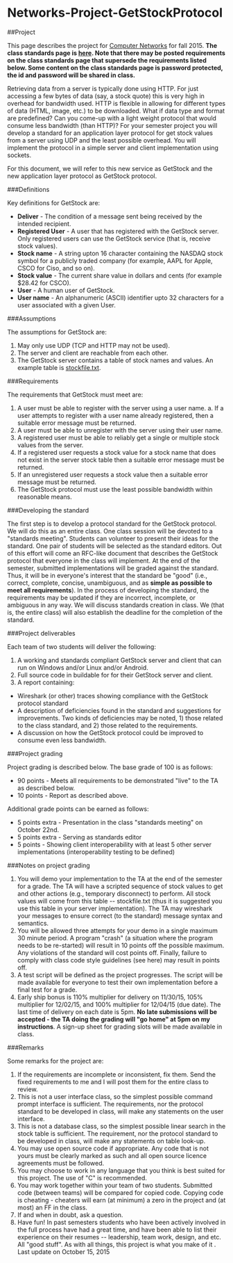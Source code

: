 # Networks-Project-GetStockProtocol

##Project

This page describes the project for [Computer Networks](http://www.cse.usf.edu/~christen/class2/class2.html) for fall 2015.
**The class standards page is [here](http://www.cse.usf.edu/~christen/class2/standard2.html). Note that there may be posted requirements on the class standards page that supersede the requirements listed below. Some content on the class standards page is password protected, the id and password will be shared in class.**


Retrieving data from a server is typically done using HTTP. For just accessing a few bytes of data (say, a stock quote) this is very high in overhead for bandwidth used. HTTP is flexible in allowing for different types of data (HTML, image, etc.) to be downloaded. What if data type and format are predefined? Can you come-up with a light weight protocol that would consume less bandwidth (than HTTP)?
For your semester project you will develop a standard for an application layer protocol for get stock values from a server using UDP and the least possible overhead. You will implement the protocol in a simple server and client implementation using sockets.

For this document, we will refer to this new service as GetStock and the new application layer protocol as GetStock protocol.

###Definitions

Key definitions for GetStock are:
* **Deliver** - The condition of a message sent being received by the intended recipient.
* **Registered User** - A user that has registered with the GetStock server. Only registered users can use the GetStock service (that is, receive stock values).
* **Stock name** - A string upton 16 character containing the NASDAQ stock symbol for a publicly traded company (for example, AAPL for Apple, CSCO for Ciso, and so on).
* **Stock value** - The current share value in dollars and cents (for example $28.42 for CSCO).
* **User** - A human user of GetStock.
* **User name** - An alphanumeric (ASCII) identifier upto 32 characters for a user associated with a given User.

###Assumptions

The assumptions for GetStock are:

1.  May only use UDP (TCP and HTTP may not be used).
2.  The server and client are reachable from each other.
3.  The GetStock server contains a table of stock names and values. An example table is [stockfile.txt](http://www.cse.usf.edu/~christen/class2/stockfile.txt).

###Requirements

The requirements that GetStock must meet are:

1.  A user must be able to register with the server using a user name.
  a.  If a user attempts to register with a user name already registered, then a suitable error message must be returned.
2.  A user must be able to unregister with the server using their user name.
3.  A registered user must be able to reliably get a single or multiple stock values from the server.
4.  If a registered user requests a stock value for a stock name that does not exist in the server stock table then a suitable error message must be returned.
5.  If an unregistered user requests a stock value then a suitable error message must be returned.
6.  The GetStock protocol must use the least possible bandwidth within reasonable means.

###Developing the standard

The first step is to develop a protocol standard for the GetStock protocol. We will do this as an entire class. One class session will be devoted to a "standards meeting". Students can volunteer to present their ideas for the standard. One pair of students will be selected as the standard editors. Out of this effort will come an RFC-like document that describes the GetStock protocol that everyone in the class will implement. At the end of the semester, submitted implementations will be graded against the standard. Thus, it will be in everyone's interest that the standard be "good" (i.e., correct, complete, concise, unambiguous, and as **simple as possible to meet all requirements**). In the process of developing the standard, the requirements may be updated if they are incorrect, incomplete, or ambiguous in any way.
We will discuss standards creation in class. We (that is, the entire class) will also establish the deadline for the completion of the standard.

###Project deliverables

Each team of two students will deliver the following:

1.  A working and standards compliant GetStock server and client that can run on Windows and/or Linux and/or Android.
2.  Full source code in buildable for for their GetStock server and client.
3.  A report containing:
  * Wireshark (or other) traces showing compliance with the GetStock protocol standard
  * A description of deficiencies found in the standard and suggestions for improvements. Two kinds of deficiencies may be noted, 1) those related to the class standard, and 2) those related to the requirements.
  * A discussion on how the GetStock protocol could be improved to consume even less bandwidth.

###Project grading

Project grading is described below. The base grade of 100 is as follows:
* 90 points - Meets all requirements to be demonstrated "live" to the TA as described below.
* 10 points - Report as described above.

Additional grade points can be earned as follows:
* 5 points extra - Presentation in the class "standards meeting" on October 22nd.
* 5 points extra - Serving as standards editor
* 5 points - Showing client interoperability with at least 5 other server implementations (interoperability testing to be defined)

###Notes on project grading

1.  You will demo your implementation to the TA at the end of the semester for a grade. The TA will have a scripted sequence of stock values to get and other actions (e.g., temporary disconnect) to perform. All stock values will come from this table -- stockfile.txt (thus it is suggested you use this table in your server implementation). The TA may wireshark your messages to ensure correct (to the standard) message syntax and semantics.
2.  You will be allowed three attempts for your demo in a single maximum 30 minute period. A program "crash" (a situation where the program needs to be re-started) will result in 10 points off the possible maximum. Any violations of the standard will cost points off. Finally, failure to comply with class code style guidelines (see here) may result in points off.
3.  A test script will be defined as the project progresses. The script will be made available for everyone to test their own implementation before a final test for a grade.
4.  Early ship bonus is 110% multiplier for delivery on 11/30/15, 105% multiplier for 12/02/15, and 100% multiplier for 12/04/15 (due date). The last time of delivery on each date is 5pm. **No late submissions will be accepted - the TA doing the grading will "go home" at 5pm on my instructions**. A sign-up sheet for grading slots will be made available in class.

###Remarks

Some remarks for the project are:

1.  If the requirements are incomplete or inconsistent, fix them. Send the fixed requirements to me and I will post them for the entire class to review.
2.  This is not a user interface class, so the simplest possible command prompt interface is sufficient. The requirements, nor the protocol standard to be developed in class, will make any statements on the user interface.
3.  This is not a database class, so the simplest possible linear search in the stock table is sufficient. The requirement, nor the protocol standard to be developed in class, will make any statements on table look-up.
4.  You may use open source code if appropriate. Any code that is not yours must be clearly marked as such and all open source licence agreements must be followed.
5.  You may choose to work in any language that you think is best suited for this project. The use of "C" is recommended.
6.  You may work together within your team of two students. Submitted code (between teams) will be compared for copied code. Copying code is cheating - cheaters will earn (at minimum) a zero in the project and (at most) an FF in the class.
7.  If and when in doubt, ask a question.
8.  Have fun! In past semesters students who have been actively involved in the full process have had a great time, and have been able to list their experience on their resumes -- leadership, team work, design, and etc. All "good stuff". As with all things, this project is what you make of it .
Last update on October 15, 2015
